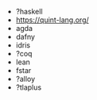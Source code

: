 
- ?haskell
- https://quint-lang.org/
- agda
- dafny
- idris
- ?coq
- lean
- fstar
- ?alloy
- ?tlaplus
